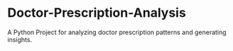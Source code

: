# Doctor-Prescription-Analysis
A Python Project for analyzing doctor prescription patterns and generating insights.
